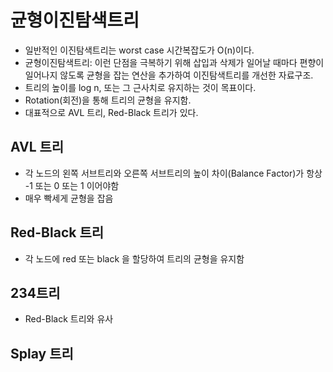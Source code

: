 # 균형이진탐색트리
- 일반적인 이진탐색트리는 worst case 시간복잡도가 O(n)이다.
- 균형이진탐색트리: 이런 단점을 극복하기 위해 삽입과 삭제가 일어날 때마다 편향이 일어나지 않도록 균형을 잡는 연산을 추가하여 이진탐색트리를 개선한 자료구조.
- 트리의 높이를 log n, 또는 그 근사치로 유지하는 것이 목표이다.
- Rotation(회전)을 통해 트리의 균형을 유지함.
- 대표적으로 AVL 트리, Red-Black 트리가 있다.

## AVL 트리
- 각 노드의 왼쪽 서브트리와 오른쪽 서브트리의 높이 차이(Balance Factor)가 항상 -1 또는 0 또는 1 이어야함
- 매우 빡세게 균형을 잡음

## Red-Black 트리
- 각 노드에 red 또는 black 을 할당하여 트리의 균형을 유지함

## 234트리
- Red-Black 트리와 유사

## Splay 트리
